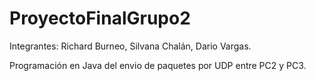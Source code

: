 # ProyectoFinalGrupo2

Integrantes:
Richard Burneo,
Silvana Chalán,
Dario Vargas.

Programación en Java del envio de paquetes por UDP entre PC2 y PC3.
